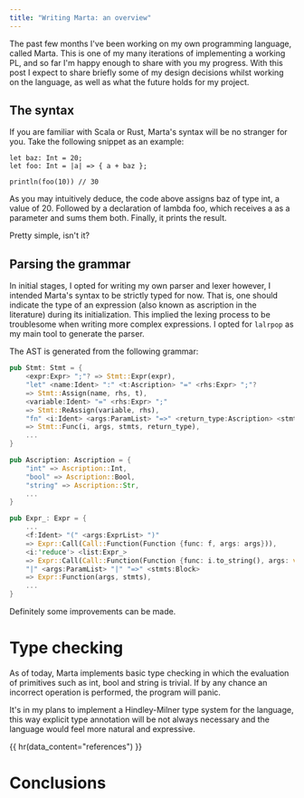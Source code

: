 ```yaml
---
title: "Writing Marta: an overview"
---
```


The past few months I've been working on my own programming language, called Marta. This is one of my many iterations of
implementing a working PL, and so far I'm happy enough to share with you my progress. With this post I expect to share
briefly some of my design decisions whilst working on the language, as well as what the future holds for my project.

## The syntax

If you are familiar with Scala or Rust, Marta's syntax will be no stranger for you. Take the following snippet as an
example:

```
let baz: Int = 20;
let foo: Int = |a| => { a + baz };

println(foo(10)) // 30
```
As you may intuitively deduce, the code above assigns baz of type int, a value of 20. Followed by a declaration of
lambda foo, which receives a as a parameter and sums them both. Finally, it prints the result.

Pretty simple, isn't it?

## Parsing the grammar
In initial stages, I opted for writing my own parser and lexer however, I intended Marta's syntax to be strictly typed
for now. That is, one should indicate the type of an expression (also known as ascription in the literature) during its initialization. This implied the lexing
process to be troublesome when writing more complex expressions. I opted for `lalrpop` as my main tool to generate the parser.

The AST is generated from the following grammar:

```rust
pub Stmt: Stmt = {
    <expr:Expr> ";"? => Stmt::Expr(expr),
    "let" <name:Ident> ":" <t:Ascription> "=" <rhs:Expr> ";"?
    => Stmt::Assign(name, rhs, t),
    <variable:Ident> "=" <rhs:Expr> ";"
    => Stmt::ReAssign(variable, rhs),
    "fn" <i:Ident> <args:ParamList> "=>" <return_type:Ascription> <stmts:Block>
    => Stmt::Func(i, args, stmts, return_type),
    ...
}

pub Ascription: Ascription = {
    "int" => Ascription::Int,
    "bool" => Ascription::Bool,
    "string" => Ascription::Str,
    ...
}

pub Expr_: Expr = {
    ...
    <f:Ident> "(" <args:ExprList> ")"
    => Expr::Call(Call::Function(Function {func: f, args: args})),
    <i:'reduce'> <list:Expr_>
    => Expr::Call(Call::Function(Function {func: i.to_string(), args: vec![ list ]})),
    "|" <args:ParamList> "|" "=>" <stmts:Block>
    => Expr::Function(args, stmts),
    ...
}
```

Definitely some improvements can be made.

# Type checking
As of today, Marta implements basic type checking in which the evaluation
of primitives such as int, bool and string is trivial. If by any chance an incorrect operation is performed, the program
will panic.

It's in my plans to implement a Hindley-Milner type system for the language, this way explicit type annotation will be not
always necessary and the language would feel more natural and expressive.

{{ hr(data_content="references") }}

# Conclusions


[^1]: [Types and Programming Languages by Benjamin Pierce](https://www.cis.upenn.edu/~bcpierce/tapl/)
[^2]: [Crafting Interpreters by Robert Nystrom](https://craftinginterpreters.com/)
